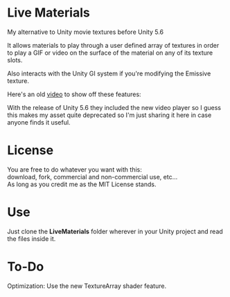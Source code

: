 # Live Materials
My alternative to Unity movie textures before Unity 5.6

It allows materials to play through a user defined array of textures in order to play a GIF or video on the surface of the material on any of its texture slots.

Also interacts with the Unity GI system if you're modifying the Emissive texture.

Here's an old [video](https://www.youtube.com/watch?v=PS0Es34NoaY) to show off these features:

With the release of Unity 5.6 they included the new video player so I guess this makes my asset quite deprecated so I'm just sharing it here in case anyone finds it useful.

# License
You are free to do whatever you want with this:  
download, fork, commercial and non-commercial use, etc...  
As long as you credit me as the MIT License stands.

# Use
Just clone the **LiveMaterials** folder wherever in your Unity project and read the files inside it.

# To-Do
Optimization: Use the new TextureArray shader feature.
